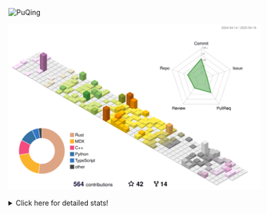 ![PuQing](https://user-images.githubusercontent.com/27223114/171565019-9a56fae6-b08b-421f-99db-7e830da42371.png)

![](./profile-3d-contrib/profile-season-animate.svg)

<details>
<summary>Click here for detailed stats!</summary>

<!--START_SECTION:waka-->
![Lines of code](https://img.shields.io/badge/From%20Hello%20World%20I%27ve%20Written-2.0%20million%20lines%20of%20code-blue)

**🐱 My GitHub Data** 

> 📦 441.4 kB Used in GitHub's Storage 
 > 
> 🏆 136 Contributions in the Year 2025
 > 
> 🚫 Not Opted to Hire
 > 
> 📜 45 Public Repositories 
 > 
> 🔑 33 Private Repositories 
 > 
**I'm an Early 🐤** 

```text
🌞 Morning                682 commits         ██░░░░░░░░░░░░░░░░░░░░░░░   08.20 % 
🌆 Daytime                3559 commits        ███████████░░░░░░░░░░░░░░   42.79 % 
🌃 Evening                1909 commits        ██████░░░░░░░░░░░░░░░░░░░   22.95 % 
🌙 Night                  2167 commits        ███████░░░░░░░░░░░░░░░░░░   26.06 % 
```


📊 **This Week I Spent My Time On** 

```text
💬 Programming Languages: 
Other                    12 hrs 37 mins      ███████░░░░░░░░░░░░░░░░░░   26.32 % 
CLI                      11 hrs 10 mins      ██████░░░░░░░░░░░░░░░░░░░   23.28 % 
Python                   4 hrs 54 mins       ███░░░░░░░░░░░░░░░░░░░░░░   10.21 % 
C++                      3 hrs 9 mins        ██░░░░░░░░░░░░░░░░░░░░░░░   06.59 % 
Browsing                 2 hrs 23 mins       █░░░░░░░░░░░░░░░░░░░░░░░░   04.99 % 

🔥 Editors: 
Arc                      16 hrs 41 mins      █████████░░░░░░░░░░░░░░░░   34.79 % 
VS Code                  14 hrs 39 mins      ████████░░░░░░░░░░░░░░░░░   30.53 % 
Ghostty                  11 hrs 10 mins      ██████░░░░░░░░░░░░░░░░░░░   23.28 % 
Telegram                 3 hrs 32 mins       ██░░░░░░░░░░░░░░░░░░░░░░░   07.37 % 
NetEaseMusic             44 mins             ░░░░░░░░░░░░░░░░░░░░░░░░░   01.55 % 

💻 Operating System: 
Mac                      33 hrs 48 mins      ██████████████████░░░░░░░   70.45 % 
WSL                      8 hrs 17 mins       ████░░░░░░░░░░░░░░░░░░░░░   17.28 % 
Linux                    5 hrs 53 mins       ███░░░░░░░░░░░░░░░░░░░░░░   12.28 % 
```


<!--END_SECTION:waka-->
</details>
